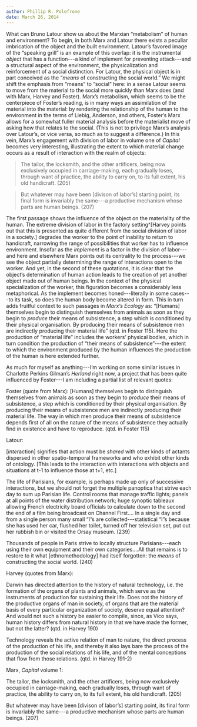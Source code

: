 ```yaml
---
author: Phillip R. Polefrone
date: March 26, 2014
---
```


What can Bruno Latour show us about the Marxian “metabolism” of human and environment? To begin, in both Marx and Latour there exists a peculiar imbrication of the object and the built environment. Latour’s favored image of the “speaking grill” is an example of this overlap: it is the instrumental *object* that has a function---a kind of implement for preventing attack---and a structural aspect of the environment, the physicalization and reinforcement of a social distinction. For Latour, the physical object is in part conceived as the “*means* of constructing the social world.” We might shift the emphasis from “means” to “social” here: in a sense Latour seems to move from the material to the social more quickly than Marx does (and with Marx, Harvey and Foster). Marx’s metabolism, which seems to be the centerpiece of Foster’s reading, is in many ways an assimilation of the material into the material: by rendering the relationship of the human to the environment in the terms of Liebig, Anderson, and others, Foster’s Marx allows for a somewhat fuller material analysis before the material*ist* move of asking how that relates to the social. (This is not to privilege Marx’s analysis over Latour’s, or vice versa, so much as to suggest a difference.) In this vein, Marx’s engagement with division of labor in volume one of *Capital* becomes very interesting, illustrating the extent to which material change occurs as a result of interaction with the realm of objects:

>The tailor, the locksmith, and the other artificers, being now exclusively occupied in carriage-making, each gradually loses, through want of practice, the ability to carry on, to its full extent, his old handicraft. (205)

>But whatever may have been [divison of labor’s] starting point, its final form is invariably the same---a productive mechanism whose parts are human beings. (207)

The first passage shows the influence of the object on the materiality of the human. The extreme division of labor in the factory setting^[Harvey points out that this is presented as quite different from the social division of labor in a society.] degrades the worker to the point of inability to return to handicraft, narrowing the range of possibilities that worker has to influence environment. Insofar as the *implement* is a factor in the division of labor---and here and elsewhere Marx points out its centrality to the process---we see the object partially determining the range of interactions open to the worker. And yet, in the second of these quotations, it is clear that the object’s determination of human action leads to the creation of yet another object made out of human beings. In the context of the physical specialization of the worker, this figuration becomes a considerably less metaphorical. As the implement becomes honed---literally in some cases---to its task, so does the human body become altered in form. This in turn adds fruitful context to such passages in *Marx’s Ecology* as: “[Humans] themselves begin to distinguish themselves from animals as soon as they begin to *produce* their means of subsistence, a step which is conditioned by their physical organisation. By producing their means of subsistence men are indirectly producing their material life” (qtd. in Foster 115). Here the production of “material life” includes the workers’ physical bodies, which in turn condition the production of “their means of subsistence”---the extent to which the environment produced by the human influences the production of the human is here extended further. 

As much for myself as anything---I’m working on some similar issues in Charlotte Perkins Gilman’s *Herland* right now, a project that has been quite influenced by Foster---I am including a partial list of relevant quotes:

Foster (quote from Marx):
[Humans] themselves begin to distinguish themselves from animals as soon as they begin to *produce* their means of subsistence, a step which is conditioned by their physical organisation. By producing their means of subsistence men are indirectly producing their material life.
	The way in which men produce their means of subsistence depends first of all on the nature of the means of subsistence they actually find in existence and have to reproduce. (qtd. in Foster 115)
	
Latour:

[*inter*action] signifies that action must be *shared* with other kinds of actants dispersed in other spatio-temporal frameworks and who exhibit other kinds of ontology. [This leads to the interaction with interactions with objects and situations at t-1 to influence those at t+1, etc.]

The life of Parisians, for example, is perhaps made up only of successive interactions, but we should not forget the multiple panoptica that strive each day to sum up Parisian life. Control rooms that manage traffic lights; panels at all points of the water distribution network; huge synoptic tableaux allowing French electricity board officials to calculate down to the second the end of a film being broadcast on Channel First.... In a single day and from a single person many small “I”s are collected---statistical “I”s because she has used her car, flushed her toilet, turned off her television set, put out her rubbish bin or visited the Orsay museum. (239)

Thousands of people in Paris strive to locally structure Parisians---each using their own equipment and their own categories.…All that remains is to restore to it what [ethnomethodology] had itself forgotten: the *means* of constructing the social world. (240)

Harvey (quotes from Marx):

Darwin has directed attention to the history of natural technology, i.e. the formation of the organs of plants and animals, which serve as the instruments of production for sustaining their life. Does not the history of the productive organs of man in society, of organs that are the material basis of every particular organization of society, deserve equal attention? And would not such a history be easier to compile, since, as Vico says, human history differs from natural history in that we have made the former, but not the latter? (qtd. in Harvey 190)

Technology reveals the active relation of man to nature, the direct process of the production of his life, and thereby it also lays bare the process of the production of the social relations of his life, and of the mental conceptions that flow from those relations. (qtd. in Harvey 191-2)

Marx, *Capital* volume 1:

The tailor, the locksmith, and the other artificers, being now exclusively occupied in carriage-making, each gradually loses, through want of practice, the ability to carry on, to its full extent, his old handicraft. (205)

But whatever may have been [divison of labor’s] starting point, its final form is invariably the same---a productive mechanism whose parts are human beings. (207)
